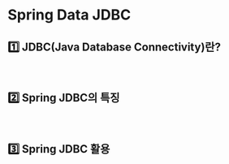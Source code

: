 # Spring Data JDBC


## 1️⃣ JDBC(Java Database Connectivity)란?


</br>

## 2️⃣ Spring JDBC의 특징


</br>

## 3️⃣ Spring JDBC 활용


</br>
